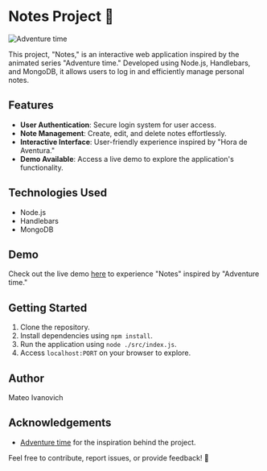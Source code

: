 # Notes Project 📝

![Adventure time](https://i.imgur.com/ehTDcRF.jpg)

This project, "Notes," is an interactive web application inspired by the animated series "Adventure time." Developed using Node.js, Handlebars, and MongoDB, it allows users to log in and efficiently manage personal notes.

## Features
- **User Authentication**: Secure login system for user access.
- **Note Management**: Create, edit, and delete notes effortlessly.
- **Interactive Interface**: User-friendly experience inspired by "Hora de Aventura."
- **Demo Available**: Access a live demo to explore the application's functionality.

## Technologies Used
- Node.js
- Handlebars
- MongoDB

## Demo
Check out the live demo [here](https://notes-uow3.onrender.com/) to experience "Notes" inspired by "Adventure time."

## Getting Started
1. Clone the repository.
2. Install dependencies using `npm install`.
3. Run the application using `node ./src/index.js`.
4. Access `localhost:PORT` on your browser to explore.

## Author
Mateo Ivanovich

## Acknowledgements
- [Adventure time](https://en.wikipedia.org/wiki/Adventure_Time) for the inspiration behind the project.

Feel free to contribute, report issues, or provide feedback! 🌟

